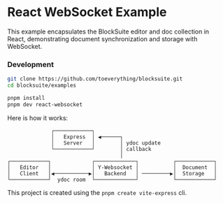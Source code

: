 # React WebSocket Example

This example encapsulates the BlockSuite editor and doc collection in React, demonstrating document synchronization and storage with WebSocket.

### Development

```sh
git clone https://github.com/toeverything/blocksuite.git
cd blocksuite/examples

pnpm install
pnpm dev react-websocket
```

Here is how it works:

```
              ┌────────────┐
              │   Express  │ ◀──────┐
              │   Server   │        │ ydoc update
              └────────────┘        │ callback
                                    │
┌────────────┐             ┌─────────────┐           ┌────────────┐
│   Editor   │             │ Y-Websocket │           │  Document  │
│   Client   │◀───────────▶│   Backend   │ ─────────▶│  Storage   │
└────────────┘  ydoc room  └─────────────┘           └────────────┘
```

This project is created using the `pnpm create vite-express` cli.
